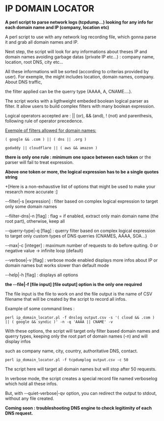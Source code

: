# IP DOMAIN LOCATOR

**A perl script to parse network logs (tcpdump...) looking for any info for each domain name and IP (company, location etc)**

A perl script to use with any network log recording file, which gonna parse it and grab all domain names and IP.

Next step, the script will look for any informations about theses IP and domain names avoiding garbage datas (private IP etc...) : company name, location, root DNS,
city etc...

All these informations will be sorted (according to criterias provided by user). For exemple, the might includes location, domain names, company. About DNS traffic, 

the filter applied can be the querry type (AAAA, A, CNAME....).

The script works with a ligthweight embeded boolean logical parser as filter. It allow users to build complex filters with many boolean expression.

Logical operators accepted are : || (or), && (and), ! (not) and parenthesis, following rule of operator precedence.

<ins>Exemple of filters allowed for domain names:</ins>

`( google && .com ) || ( dns || .org )`
  
`godaddy || cloudflare || ( aws && amazon )`
  
**there is only one rule : minimum one space between each token** or the parser will fail to treat expression.

**Above one token or more, the logical expression has to be a single quotes string**

+[Here is a non-exhaustive list of options that might be used to make your research more accurate :]

--filter|-s [expression]  : filter based on complex logical expression to target only some domain names

--fiilter-dns|-n [flag]   : flag = if enabled, extract only main domain name (the root part), otherwise, keep all
            
--querry-type|-q [flag]   : querry filter based on complex logical expression to target only custom types of DNS querries (CNAMES, AAAA, SOA...)

--max|-c [integer]        : maximum number of requests to do before quiting. 0 or negative value -> infinite loop (default)

--verbose|-v [flag]       : verbose mode enabled displays more infos about IP or domain names but works slower than default mode

--help|-h [flag]          : displays all options

**the --file|-f [file input] [file output] option is the only one required**

The file input is the file to work on and the file output is the name of CSV filename that will be created by the script to record all infos.

Example of some command lines :

`perl ip_domain_locator.pl -f dnslog output.csv -s '( cloud && .com ) || ( google && syndic )' -n -q 'AAAA || CNAME' -v`

With these options, the script will target only filter based domain names and querry types, keeping only the root part of domain names (-n) and will display infos 

such as company name, city, country, authoritative DNS, contact.

`perl ip_domain_locator.pl -f tcpdumplog output.csv -c 50`

The script here will target all domain names but will stop after 50 requests.

In verbose mode, the script creates a special record file named verboselog which hold all these infos.

But, with --quiet-verbose|-qv option, you can redirect the output to stdout, without any file created.

**Coming soon : troubleshooting DNS engine to check legitimity of each DNS request.**


